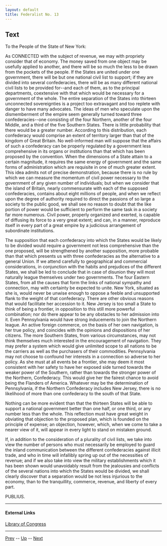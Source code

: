 ```yaml
---
layout: default
title: Federalist No. 13
---
```


## Text

To the People of the State of New York:

As CONNECTED with the subject of revenue, we may with propriety consider that of economy. The money saved from one object may be usefully applied to another, and there will be so much the less to be drawn from the pockets of the people. If the States are united under one government, there will be but one national civil list to support; if they are divided into several confederacies, there will be as many different national civil lists to be provided for--and each of them, as to the principal departments, coextensive with that which would be necessary for a government of the whole. The entire separation of the States into thirteen unconnected sovereignties is a project too extravagant and too replete with danger to have many advocates. The ideas of men who speculate upon the dismemberment of the empire seem generally turned toward three confederacies--one consisting of the four Northern, another of the four Middle, and a third of the five Southern States. There is little probability that there would be a greater number. According to this distribution, each confederacy would comprise an extent of territory larger than that of the kingdom of Great Britain. No well-informed man will suppose that the affairs of such a confederacy can be properly regulated by a government less comprehensive in its organs or institutions than that which has been proposed by the convention. When the dimensions of a State attain to a certain magnitude, it requires the same energy of government and the same forms of administration which are requisite in one of much greater extent. This idea admits not of precise demonstration, because there is no rule by which we can measure the momentum of civil power necessary to the government of any given number of individuals; but when we consider that the island of Britain, nearly commensurate with each of the supposed confederacies, contains about eight millions of people, and when we reflect upon the degree of authority required to direct the passions of so large a society to the public good, we shall see no reason to doubt that the like portion of power would be sufficient to perform the same task in a society far more numerous. Civil power, properly organized and exerted, is capable of diffusing its force to a very great extent; and can, in a manner, reproduce itself in every part of a great empire by a judicious arrangement of subordinate institutions.

The supposition that each confederacy into which the States would be likely to be divided would require a government not less comprehensive than the one proposed, will be strengthened by another supposition, more probable than that which presents us with three confederacies as the alternative to a general Union. If we attend carefully to geographical and commercial considerations, in conjunction with the habits and prejudices of the different States, we shall be led to conclude that in case of disunion they will most naturally league themselves under two governments. The four Eastern States, from all the causes that form the links of national sympathy and connection, may with certainty be expected to unite. New York, situated as she is, would never be unwise enough to oppose a feeble and unsupported flank to the weight of that confederacy. There are other obvious reasons that would facilitate her accession to it. New Jersey is too small a State to think of being a frontier, in opposition to this still more powerful combination; nor do there appear to be any obstacles to her admission into it. Even Pennsylvania would have strong inducements to join the Northern league. An active foreign commerce, on the basis of her own navigation, is her true policy, and coincides with the opinions and dispositions of her citizens. The more Southern States, from various circumstances, may not think themselves much interested in the encouragement of navigation. They may prefer a system which would give unlimited scope to all nations to be the carriers as well as the purchasers of their commodities. Pennsylvania may not choose to confound her interests in a connection so adverse to her policy. As she must at all events be a frontier, she may deem it most consistent with her safety to have her exposed side turned towards the weaker power of the Southern, rather than towards the stronger power of the Northern, Confederacy. This would give her the fairest chance to avoid being the Flanders of America. Whatever may be the determination of Pennsylvania, if the Northern Confederacy includes New Jersey, there is no likelihood of more than one confederacy to the south of that State.

Nothing can be more evident than that the thirteen States will be able to support a national government better than one half, or one third, or any number less than the whole. This reflection must have great weight in obviating that objection to the proposed plan, which is founded on the principle of expense; an objection, however, which, when we come to take a nearer view of it, will appear in every light to stand on mistaken ground.

If, in addition to the consideration of a plurality of civil lists, we take into view the number of persons who must necessarily be employed to guard the inland communication between the different confederacies against illicit trade, and who in time will infallibly spring up out of the necessities of revenue; and if we also take into view the military establishments which it has been shown would unavoidably result from the jealousies and conflicts of the several nations into which the States would be divided, we shall clearly discover that a separation would be not less injurious to the economy, than to the tranquillity, commerce, revenue, and liberty of every part.

PUBLIUS.

---
#### External Links
[Library of Congress]()

---

[Prev](12.md) -- [Up](README.md) -- [Next](14.md)
